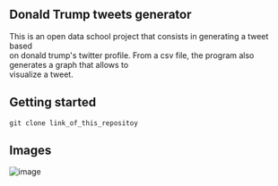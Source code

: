 ## Donald Trump tweets generator

This is an open data school project that consists in generating a tweet based  
on donald trump's twitter profile. From a csv file, the program also generates a graph that allows to  
visualize a tweet.

## Getting started 
```
git clone link_of_this_repositoy
```

## Images
![image](https://user-images.githubusercontent.com/71152540/218901781-d0ef99d6-461d-403b-beb5-f228233360f7.png)

